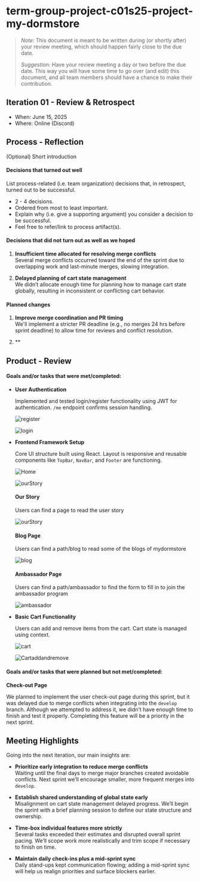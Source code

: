 # term-group-project-c01s25-project-my-dormstore

 > _Note:_ This document is meant to be written during (or shortly after) your review meeting, which should happen fairly close to the due date.      
 >      
 > _Suggestion:_ Have your review meeting a day or two before the due date. This way you will have some time to go over (and edit) this document, and all team members should have a chance to make their contribution.


## Iteration 01 - Review & Retrospect

 * When: June 15, 2025
 * Where: Online (Discord)

## Process - Reflection

(Optional) Short introduction

#### Decisions that turned out well

List process-related (i.e. team organization) decisions that, in retrospect, turned out to be successful.


 * 2 - 4 decisions.
 * Ordered from most to least important.
 * Explain why (i.e. give a supporting argument) you consider a decision to be successful.
 * Feel free to refer/link to process artifact(s).

#### Decisions that did not turn out as well as we hoped

1. **Insufficient time allocated for resolving merge conflicts**  
Several merge conflicts occurred toward the end of the sprint due to overlapping work and last-minute merges, slowing integration.

2. **Delayed planning of cart state management**  
We didn’t allocate enough time for planning how to manage cart state globally, resulting in inconsistent or conflicting cart behavior.

#### Planned changes

1. **Improve merge coordination and PR timing**  
We'll implement a stricter PR deadline (e.g., no merges 24 hrs before sprint deadline) to allow time for reviews and conflict resolution.

2. **

## Product - Review

#### Goals and/or tasks that were met/completed:

- **User Authentication**  

  Implemented and tested login/register functionality using JWT for authentication. `/me` endpoint confirms session handling.

  ![register](./images/Login.png)

  ![login](./images/Register.png)

- **Frontend Framework Setup**  

  Core UI structure built using React. Layout is responsive and reusable components like `TopBar`, `NavBar`, and `Footer` are functioning.

  ![Home](./images/Home.png)

  ![ourStory](./images/ourStory.png)


  #### Our Story
  
  Users can find a page to read the user story
  
  ![ourStory](./images/ourStory.png)


  #### Blog Page

  Users can find a path/blog to read some of the blogs of mydormstore

  ![blog](./images/blog.png)


  #### Ambassador Page

  Users can find a path/ambassador to find the form to fill in to join the ambassador program

  ![ambassador](./images/ambassador.png)

- **Basic Cart Functionality**  

  Users can add and remove items from the cart. Cart state is managed using context.

  ![cart](./images/Cart.png)

  ![Cartaddandremove](./images/cartAddandRremove.png)


#### Goals and/or tasks that were planned but not met/completed:

**Check-out Page**  

We planned to implement the user check-out page during this sprint, but it was delayed due to merge conflicts when integrating into the `develop` branch. Although we attempted to address it, we didn’t have enough time to finish and test it properly. Completing this feature will be a priority in the next sprint.


## Meeting Highlights

Going into the next iteration, our main insights are:


- **Prioritize early integration to reduce merge conflicts**  
  Waiting until the final days to merge major branches created avoidable conflicts. Next sprint we’ll encourage smaller, more frequent merges into `develop`.

- **Establish shared understanding of global state early**  
  Misalignment on cart state management delayed progress. We’ll begin the sprint with a brief planning session to define our state structure and ownership.

- **Time-box individual features more strictly**  
  Several tasks exceeded their estimates and disrupted overall sprint pacing. We’ll scope work more realistically and trim scope if necessary to finish on time.

- **Maintain daily check-ins plus a mid-sprint sync**  
  Daily stand-ups kept communication flowing; adding a mid-sprint sync will help us realign priorities and surface blockers earlier.


